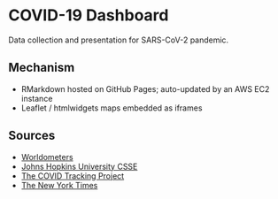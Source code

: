 # COVID-19 Dashboard

Data collection and presentation for SARS-CoV-2 pandemic.

## Mechanism
- RMarkdown hosted on GitHub Pages; auto-updated by an AWS EC2 instance
- Leaflet / htmlwidgets maps embedded as iframes

## Sources

- [Worldometers](https://www.worldometers.info/coronavirus/)
- [Johns Hopkins University CSSE](https://systems.jhu.edu/research/public-health/ncov/)
- [The COVID Tracking Project](https://covidtracking.com/)
- [The New York Times](https://github.com/nytimes/covid-19-data)

